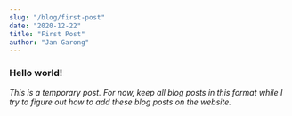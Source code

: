 ```yaml
---
slug: "/blog/first-post"
date: "2020-12-22"
title: "First Post"
author: "Jan Garong"
---
```

### Hello world!
*This is a temporary post. For now, keep all blog posts in this format while I try to figure out 
how to add these blog posts on the website.*
